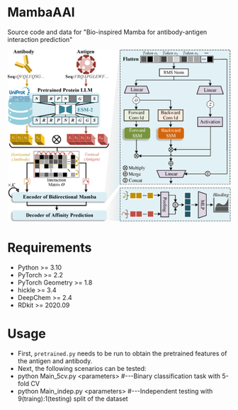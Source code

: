 # MambaAAI
Source code and data for "Bio-inspired Mamba for antibody-antigen interaction prediction"

![Framework of MambaAAI](https://github.com/liuxuan666/MambaAAI/blob/main/p1.png)  

# Requirements
* Python >= 3.10
* PyTorch >= 2.2
* PyTorch Geometry >= 1.8
* hickle >= 3.4
* DeepChem >= 2.4
* RDkit >= 2020.09

# Usage
* First, `pretrained.py` needs to be run to obtain the pretrained features of the antigen and antibody.
* Next, the following scenarios can be tested:
* python Main_5cv.py \<parameters\>  #---Binary classification task with 5-fold CV
* python Main_indep.py \<parameters\> #---Independent testing with 9(traing):1(testing) split of the dataset
